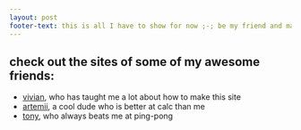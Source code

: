 ```yaml
---
layout: post
footer-text: this is all I have to show for now ;-; be my friend and make a website!
---
```


## check out the sites of some of my awesome friends:
- [vivian](https://rose.systems), who has taught me a lot about how to make this site
- [artemii](https://artemiistepanets.com), a cool dude who is better at calc than me
- [tony](https://st3aks.github.io/), who always beats me at ping-pong